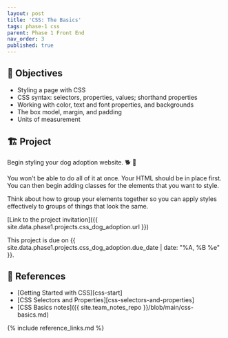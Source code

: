 ```yaml
---
layout: post
title: 'CSS: The Basics'
tags: phase-1 css
parent: Phase 1 Front End
nav_order: 3
published: true
---
```


## 🎯 Objectives

- Styling a page with CSS
- CSS syntax: selectors, properties, values; shorthand properties
- Working with color, text and font properties, and backgrounds
- The box model, margin, and padding
- Units of measurement

## 🏗️ Project

Begin styling your dog adoption website. 🐕 💅

You won't be able to do all of it at once. Your HTML should be in place first. You can then begin adding classes for the elements that you want to style.

Think about how to group your elements together so you can apply styles effectively to groups of things that look the same.

[Link to the project invitation]({{ site.data.phase1.projects.css_dog_adoption.url }})

This project is due on {{ site.data.phase1.projects.css_dog_adoption.due_date | date: "%A, %B %e" }}.

## 🔖 References

- [Getting Started with CSS][css-start]
- [CSS Selectors and Properties][css-selectors-and-properties]
- [CSS Basics notes]({{ site.team_notes_repo }}/blob/main/css-basics.md)

{% include reference_links.md %}
